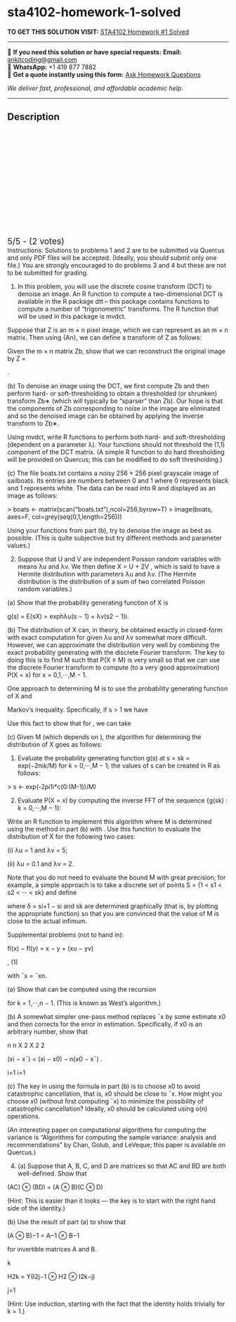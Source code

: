 # sta4102-homework-1-solved
**TO GET THIS SOLUTION VISIT:** [STA4102 Homework #1 Solved](https://www.ankitcodinghub.com/product/homework-1-sta410h1f-2102h1f-solved/)


---

📩 **If you need this solution or have special requests:** **Email:** ankitcoding@gmail.com  
📱 **WhatsApp:** +1 419 877 7882  
📄 **Get a quote instantly using this form:** [Ask Homework Questions](https://www.ankitcodinghub.com/services/ask-homework-questions/)

*We deliver fast, professional, and affordable academic help.*

---

<h2>Description</h2>



<div class="kk-star-ratings kksr-auto kksr-align-center kksr-valign-top" data-payload="{&quot;align&quot;:&quot;center&quot;,&quot;id&quot;:&quot;117144&quot;,&quot;slug&quot;:&quot;default&quot;,&quot;valign&quot;:&quot;top&quot;,&quot;ignore&quot;:&quot;&quot;,&quot;reference&quot;:&quot;auto&quot;,&quot;class&quot;:&quot;&quot;,&quot;count&quot;:&quot;2&quot;,&quot;legendonly&quot;:&quot;&quot;,&quot;readonly&quot;:&quot;&quot;,&quot;score&quot;:&quot;5&quot;,&quot;starsonly&quot;:&quot;&quot;,&quot;best&quot;:&quot;5&quot;,&quot;gap&quot;:&quot;4&quot;,&quot;greet&quot;:&quot;Rate this product&quot;,&quot;legend&quot;:&quot;5\/5 - (2 votes)&quot;,&quot;size&quot;:&quot;24&quot;,&quot;title&quot;:&quot;STA4102 Homework #1 Solved&quot;,&quot;width&quot;:&quot;138&quot;,&quot;_legend&quot;:&quot;{score}\/{best} - ({count} {votes})&quot;,&quot;font_factor&quot;:&quot;1.25&quot;}">

<div class="kksr-stars">

<div class="kksr-stars-inactive">
            <div class="kksr-star" data-star="1" style="padding-right: 4px">


<div class="kksr-icon" style="width: 24px; height: 24px;"></div>
        </div>
            <div class="kksr-star" data-star="2" style="padding-right: 4px">


<div class="kksr-icon" style="width: 24px; height: 24px;"></div>
        </div>
            <div class="kksr-star" data-star="3" style="padding-right: 4px">


<div class="kksr-icon" style="width: 24px; height: 24px;"></div>
        </div>
            <div class="kksr-star" data-star="4" style="padding-right: 4px">


<div class="kksr-icon" style="width: 24px; height: 24px;"></div>
        </div>
            <div class="kksr-star" data-star="5" style="padding-right: 4px">


<div class="kksr-icon" style="width: 24px; height: 24px;"></div>
        </div>
    </div>

<div class="kksr-stars-active" style="width: 138px;">
            <div class="kksr-star" style="padding-right: 4px">


<div class="kksr-icon" style="width: 24px; height: 24px;"></div>
        </div>
            <div class="kksr-star" style="padding-right: 4px">


<div class="kksr-icon" style="width: 24px; height: 24px;"></div>
        </div>
            <div class="kksr-star" style="padding-right: 4px">


<div class="kksr-icon" style="width: 24px; height: 24px;"></div>
        </div>
            <div class="kksr-star" style="padding-right: 4px">


<div class="kksr-icon" style="width: 24px; height: 24px;"></div>
        </div>
            <div class="kksr-star" style="padding-right: 4px">


<div class="kksr-icon" style="width: 24px; height: 24px;"></div>
        </div>
    </div>
</div>


<div class="kksr-legend" style="font-size: 19.2px;">
            5/5 - (2 votes)    </div>
    </div>
Instructions: Solutions to problems 1 and 2 are to be submitted via Quercus and only PDF files will be accepted. (Ideally, you should submit only one file.) You are strongly encouraged to do problems 3 and 4 but these are not to be submitted for grading.

1. In this problem, you will use the discrete cosine transform (DCT) to denoise an image. An R function to compute a two-dimensional DCT is available in the R package dtt – this package contains functions to compute a number of “trigonometric” transforms. The R function that will be used in this package is mvdct.

Suppose that Z is an m × n pixel image, which we can represent as an m × n matrix. Then using {An}, we can define a transform of Z as follows:

Given the m × n matrix Zb, show that we can reconstruct the original image by Z =

.

(b) To denoise an image using the DCT, we first compute Zb and then perform hard- or soft-thresholding to obtain a thresholded (or shrunken) transform Zb∗ (which will typically be “sparser” than Zb). Our hope is that the components of Zb corresponding to noise in the image are eliminated and so the denoised image can be obtained by applying the inverse transform to Zb∗.

Using mvdct, write R functions to perform both hard- and soft-thresholding (dependent on a parameter λ). Your functions should not threshold the (1,1) component of the DCT matrix. (A simple R function to do hard thresholding will be provided on Quercus; this can be modified to do soft thresholding.)

(c) The file boats.txt contains a noisy 256 × 256 pixel grayscale image of sailboats. Its entries are numbers between 0 and 1 where 0 represents black and 1 represents white. The data can be read into R and displayed as an image as follows:

&gt; boats &lt;- matrix(scan(“boats.txt”),ncol=256,byrow=T) &gt; image(boats, axes=F, col=grey(seq(0,1,length=256)))

Using your functions from part (b), try to denoise the image as best as possible. (This is quite subjective but try different methods and parameter values.)

2. Suppose that U and V are independent Poisson random variables with means λu and λv. We then define X = U + 2V , which is said to have a Hermite distribution with parameters λu and λv. (The Hermite distribution is the distribution of a sum of two correlated Poisson random variables.)

(a) Show that the probability generating function of X is

g(s) = E(sX) = exphλu(s − 1) + λv(s2 − 1)i.

(b) The distribution of X can, in theory, be obtained exactly in closed-form with exact computation for given λu and λv somewhat more difficult. However, we can approximate the distribution very well by combining the exact probability generating with the discrete Fourier transform. The key to doing this is to find M such that P(X ≥ M) is very small so that we can use the discrete Fourier transform to compute (to a very good approximation) P(X = x) for x = 0,1,···,M − 1.

One approach to determining M is to use the probability generating function of X and

Markov’s inequality. Specifically, if s &gt; 1 we have

Use this fact to show that for , we can take

(c) Given M (which depends on ), the algorithm for determining the distribution of X goes as follows:

1. Evaluate the probability generating function g(s) at s = sk = exp(−2πιk/M) for k = 0,···,M − 1; the values of s can be created in R as follows:

&gt; s &lt;- exp(-2*pi*1i*c(0:(M-1))/M)

2. Evaluate P(X = x) by computing the inverse FFT of the sequence {g(sk) : k = 0,···,M − 1}:

Write an R function to implement this algorithm where M is determined using the method in part (b) with . Use this function to evaluate the distribution of X for the following two cases:

(i) λu = 1 and λv = 5;

(ii) λu = 0.1 and λv = 2.

Note that you do not need to evaluate the bound M with great precision; for example, a simple approach is to take a discrete set of points S = {1 &lt; s1 &lt; s2 &lt; ··· &lt; sk} and define

where δ = si+1 − si and sk are determined graphically (that is, by plotting the appropriate function) so that you are convinced that the value of M is close to the actual infimum.

Supplemental problems (not to hand in):

fl(x) − fl(y) = x − y + (xu − yv)

, (1)

with ¯x = ¯xn.

(a) Show that can be computed using the recursion

for k = 1,···,n − 1. (This is known as West’s algorithm.)

(b) A somewhat simpler one-pass method replaces ¯x by some estimate x0 and then corrects for the error in estimation. Specifically, if x0 is an arbitrary number, show that

n n X 2 X 2 2

(xi − x¯) = (xi − x0) − n(x0 − x¯) .

i=1 i=1

(c) The key in using the formula in part (b) is to choose x0 to avoid catastrophic cancellation, that is, x0 should be close to ¯x. How might you choose x0 (without first computing ¯x) to minimize the possibility of catastrophic cancellation? Ideally, x0 should be calculated using o(n) operations.

(An interesting paper on computational algorithms for computing the variance is “Algorithms for computing the sample variance: analysis and recommendations” by Chan, Golub, and LeVeque; this paper is available on Quercus.)

4. (a) Suppose that A, B, C, and D are matrices so that AC and BD are both well-defined. Show that

(AC) ⊗ (BD) = (A ⊗ B)(C ⊗ D)

(Hint: This is easier than it looks — the key is to start with the right hand side of the identity.)

(b) Use the result of part (a) to show that

(A ⊗ B)−1 = A−1 ⊗ B−1

for invertible matrices A and B.

k

H2k = Y(I2j−1 ⊗ H2 ⊗ I2k−j)

j=1

(Hint: Use induction, starting with the fact that the identity holds trivially for k = 1.)
